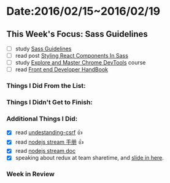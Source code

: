 # Date:2016/02/15~2016/02/19

## This Week's Focus: Sass Guidelines

- [ ] study [Sass Guidelines](http://sass-guidelin.es/zh/)
- [ ] read post [Styling React Components In Sass](http://hugogiraudel.com/2015/06/18/styling-react-components-in-sass/)
- [ ] study [Explore and Master Chrome DevTools](http://discover-devtools.codeschool.com/) course 
- [ ] read [Front end Developer HandBook](https://dwqs.gitbooks.io/frontenddevhandbook/content/index.html)

### Things I Did From the List:

### Things I Didn't Get to Finish:

### Additional Things I Did:
- [x] read [undestanding-csrf](https://github.com/pillarjs/understanding-csrf/blob/master/README_zh.md) :+1:
- [x] read [nodejs stream 手册](https://github.com/jabez128/stream-handbook) :+1:
- [X] read [nodejs stream doc](http://nodeapi.ucdok.com/#/api/stream.html)
- [X] speaking about redux at team sharetime, and [slide in here]().

### Week in Review

